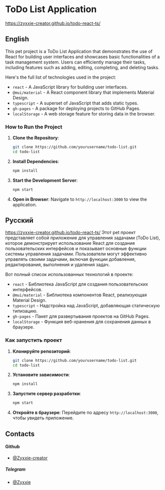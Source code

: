 # ToDo List Application
https://zyxxie-creator.github.io/todo-react-ts/
## English

This pet project is a ToDo List Application that demonstrates the use of React for building user interfaces and showcases basic functionalities of a task management system. Users can efficiently manage their tasks, including features such as adding, editing, completing, and deleting tasks.

Here's the full list of technologies used in the project:

- `react` - A JavaScript library for building user interfaces.
- `@mui/material` - A React component library that implements Material Design.
- `typescript` - A superset of JavaScript that adds static types.
- `gh-pages` - A package for deploying projects to GitHub Pages.
- `localStorage` - A web storage feature for storing data in the browser.

### How to Run the Project

1. **Clone the Repository**:
   ```bash
   git clone https://github.com/yourusername/todo-list.git
   cd todo-list
   ```

2. **Install Dependencies**:
   ```bash
   npm install
   ```

3. **Start the Development Server**:
   ```bash
   npm start
   ```

4. **Open in Browser**:
   Navigate to `http://localhost:3000` to view the application.

## Русский
https://zyxxie-creator.github.io/todo-react-ts/
Этот pet проект представляет собой приложение для управления задачами (ToDo List), которое демонстрирует использование React для создания пользовательских интерфейсов и показывает основные функции системы управления задачами. Пользователи могут эффективно управлять своими задачами, включая функции добавления, редактирования, выполнения и удаления задач.

Вот полный список использованных технологий в проекте:

- `react` - Библиотека JavaScript для создания пользовательских интерфейсов.
- `@mui/material` - Библиотека компонентов React, реализующая Material Design.
- `typescript` - Надстройка над JavaScript, добавляющая статическую типизацию.
- `gh-pages` - Пакет для развертывания проектов на GitHub Pages.
- `localStorage` - Функция веб-хранения для сохранения данных в браузере.

### Как запустить проект

1. **Клонируйте репозиторий**:
   ```bash
   git clone https://github.com/yourusername/todo-list.git
   cd todo-list
   ```

2. **Установите зависимости**:
   ```bash
   npm install
   ```

3. **Запустите сервер разработки**:
   ```bash
   npm start
   ```

4. **Откройте в браузере**:
   Перейдите по адресу `http://localhost:3000`, чтобы увидеть приложение.

## Contacts
#### **Github**
- [@Zyxxie-creator](https://github.com/Zyxxie-creator)
##### **Telegram**
-  [@Zyxxie](https://t.me/Zyxxie)
